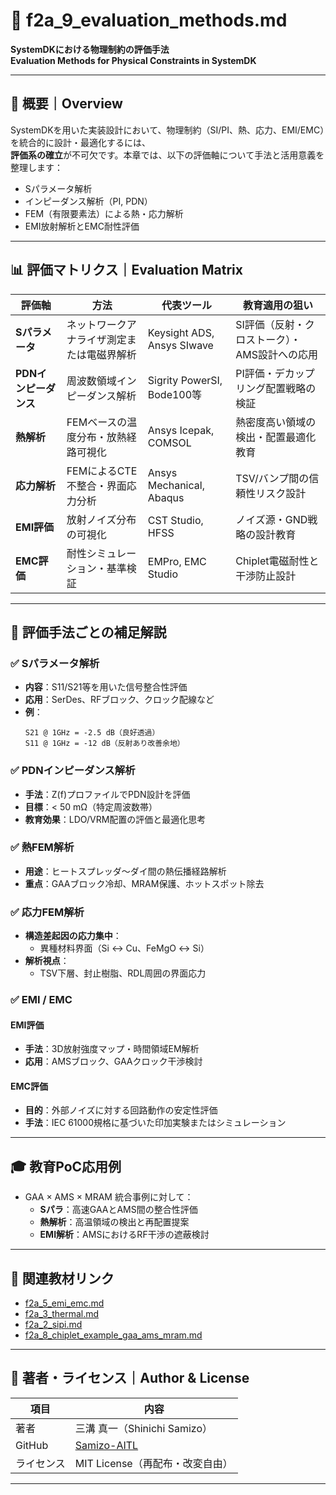 # 🧪 f2a_9_evaluation_methods.md  
**SystemDKにおける物理制約の評価手法**  
**Evaluation Methods for Physical Constraints in SystemDK**

---

## 📘 概要｜Overview

SystemDKを用いた実装設計において、物理制約（SI/PI、熱、応力、EMI/EMC）を統合的に設計・最適化するには、  
**評価系の確立**が不可欠です。本章では、以下の評価軸について手法と活用意義を整理します：

- Sパラメータ解析  
- インピーダンス解析（PI, PDN）  
- FEM（有限要素法）による熱・応力解析  
- EMI放射解析とEMC耐性評価

---

## 📊 評価マトリクス｜Evaluation Matrix

| 評価軸 | 方法 | 代表ツール | 教育適用の狙い |
|--------|------|------------|----------------|
| **Sパラメータ** | ネットワークアナライザ測定または電磁界解析 | Keysight ADS, Ansys SIwave | SI評価（反射・クロストーク）・AMS設計への応用 |
| **PDNインピーダンス** | 周波数領域インピーダンス解析 | Sigrity PowerSI, Bode100等 | PI評価・デカップリング配置戦略の検証 |
| **熱解析** | FEMベースの温度分布・放熱経路可視化 | Ansys Icepak, COMSOL | 熱密度高い領域の検出・配置最適化教育 |
| **応力解析** | FEMによるCTE不整合・界面応力分析 | Ansys Mechanical, Abaqus | TSV/バンプ間の信頼性リスク設計 |
| **EMI評価** | 放射ノイズ分布の可視化 | CST Studio, HFSS | ノイズ源・GND戦略の設計教育 |
| **EMC評価** | 耐性シミュレーション・基準検証 | EMPro, EMC Studio | Chiplet電磁耐性と干渉防止設計 |

---

## 🧪 評価手法ごとの補足解説

### ✅ Sパラメータ解析

- **内容**：S11/S21等を用いた信号整合性評価  
- **応用**：SerDes、RFブロック、クロック配線など  
- **例**：
  ```
  S21 @ 1GHz = -2.5 dB（良好透過）
  S11 @ 1GHz = -12 dB（反射あり改善余地）
  ```

### ✅ PDNインピーダンス解析

- **手法**：Z(f)プロファイルでPDN設計を評価  
- **目標**：< 50 mΩ（特定周波数帯）  
- **教育効果**：LDO/VRM配置の評価と最適化思考

### ✅ 熱FEM解析

- **用途**：ヒートスプレッダ～ダイ間の熱伝播経路解析  
- **重点**：GAAブロック冷却、MRAM保護、ホットスポット除去

### ✅ 応力FEM解析

- **構造差起因の応力集中**：  
  - 異種材料界面（Si ↔ Cu、FeMgO ↔ Si）  
- **解析視点**：  
  - TSV下層、封止樹脂、RDL周囲の界面応力

### ✅ EMI / EMC

#### EMI評価

- **手法**：3D放射強度マップ・時間領域EM解析  
- **応用**：AMSブロック、GAAクロック干渉検討

#### EMC評価

- **目的**：外部ノイズに対する回路動作の安定性評価  
- **手法**：IEC 61000規格に基づいた印加実験またはシミュレーション

---

## 🎓 教育PoC応用例

- GAA × AMS × MRAM 統合事例に対して：
  - **Sパラ**：高速GAAとAMS間の整合性評価  
  - **熱解析**：高温領域の検出と再配置提案  
  - **EMI解析**：AMSにおけるRF干渉の遮蔽検討

---

## 📂 関連教材リンク

- [f2a_5_emi_emc.md](./f2a_5_emi_emc.md)  
- [f2a_3_thermal.md](./f2a_3_thermal.md)  
- [f2a_2_sipi.md](./f2a_2_sipi.md)  
- [f2a_8_chiplet_example_gaa_ams_mram.md](./f2a_8_chiplet_example_gaa_ams_mram.md)

---

## 👤 著者・ライセンス｜Author & License

| 項目 | 内容 |
|------|------|
| 著者 | 三溝 真一（Shinichi Samizo） |
| GitHub | [Samizo-AITL](https://github.com/Samizo-AITL) |
| ライセンス | MIT License（再配布・改変自由） |

---
